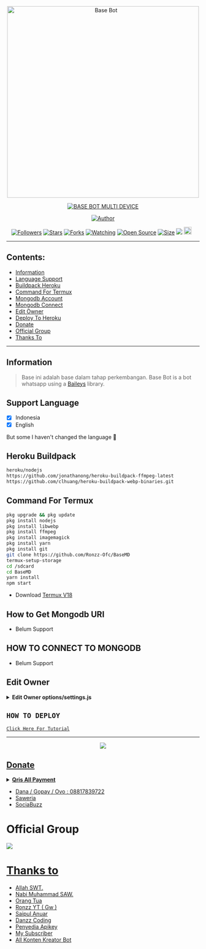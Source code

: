 <p align="center">
<img src="https://github.com/Ronzz-Ofc/BaseMD/blob/master/options/image/thumbnail.jpg" alt="Base Bot" width="500"/>


</p>
<p align="center">
<a href="#"><img title="BASE BOT MULTI DEVICE" src="https://img.shields.io/badge/BASE BOT MULTI DEVICE-green?colorA=%23ff0000&colorB=%23017e40&style=for-the-badge"></a>
</p>
<p align="center">
<a href="https://github.com/Ronzz-Ofc"><img title="Author" src="https://img.shields.io/badge/Author-Ronzz YT-red.svg?style=for-the-badge&logo=github"></a>
</p>
<p align="center">
<a href="https://github.com/Ronzz-Ofc/followers"><img title="Followers" src="https://img.shields.io/github/followers/Ronzz-Ofc?color=red&style=flat-square"></a>
<a href="https://github.com/Ronzz-Ofc/BaseMD/stargazers/"><img title="Stars" src="https://img.shields.io/github/stars/Ronzz-Ofc/BaseMD?color=blue&style=flat-square"></a>
<a href="https://github.com/Ronzz-Ofc/BaseMD/network/members"><img title="Forks" src="https://img.shields.io/github/forks/Ronzz-Ofc/BaseMD?color=red&style=flat-square"></a>
<a href="https://github.com/Ronzz-Ofc/BaseMD/watchers"><img title="Watching" src="https://img.shields.io/github/watchers/Ronzz-Ofc/BaseMD?label=Watchers&color=blue&style=flat-square"></a>
<a href="https://github.com/Ronzz-Ofc/BaseMD"><img title="Open Source" src="https://badges.frapsoft.com/os/v2/open-source.svg?v=103"></a>
<a href="https://github.com/Ronzz-Ofc/BaseMD/"><img title="Size" src="https://img.shields.io/github/repo-size/Ronzz-Ofc/BaseMD?style=flat-square&color=green"></a>
<a href="https://hits.seeyoufarm.com"><img src="https://hits.seeyoufarm.com/api/count/incr/badge.svg?url=https%3A%2F%2Fgithub.com%2FRonzz-Ofc%2FBaseMD&count_bg=%2379C83D&title_bg=%23555555&icon=probot.svg&icon_color=%2300FF6D&title=hits&edge_flat=false"/></a>
<a href="https://github.com/Ronzz-Ofc/BaseMD/graphs/commit-activity"><img height="20" src="https://img.shields.io/badge/Maintained%3F-yes-green.svg"></a>&nbsp;&nbsp;
</p>
</div>

---

## Contents:
- [Information](#information)
- [Language Support](#support-language)
- [Buildpack Heroku](#heroku-buildpack)
- [Command For Termux](#command-for-termux)
- [Mongodb Account](#how-to-get-mongodb-uri)
- [Mongodb Connect](#how-to-connect-to-mongodb)
- [Edit Owner](#edit-owner)
- [Deploy To Heroku](#how-to-deploy)
- [Donate](#donate)
- [Official Group](#official-group)
- [Thanks To](#thanks-to)

---

## Information
> Base ini adalah base dalam tahap perkembangan. Base Bot is a bot whatsapp using a [Baileys](https://github.com/adiwajshing/baileys) library.

## Support Language

- [x] Indonesia
- [x] English

But some I haven't changed the language 🛐

## Heroku Buildpack
```bash
heroku/nodejs
https://github.com/jonathanong/heroku-buildpack-ffmpeg-latest
https://github.com/clhuang/heroku-buildpack-webp-binaries.git
```

## Command For Termux
```bash
pkg upgrade && pkg update
pkg install nodejs
pkg install libwebp
pkg install ffmpeg
pkg install imagemagick
pkg install yarn
pkg install git
git clone https://github.com/Ronzz-Ofc/BaseMD
termux-setup-storage
cd /sdcard
cd BaseMD
yarn install
npm start
```

- Download [Termux V18](https://sharelink.pw/apktermuxmod)

## How to Get Mongodb URI

- Belum Support

## HOW TO CONNECT TO MONGODB

- Belum Support

## Edit Owner 

<details>
    <summary> <b>Edit Owner options/settings.js</b></summary><br/>

```ts
  //Website api (jangan di ganti tomlol)
const api = "https://ronzxapis.my.id" //Apabila link api error segera lapor ke owner

// Free apikey (Apikey expired silahkan login terus ganti APIKEY dgn apikey lu)
const apikey = "APIKEY" //login di https://ronzxapis.my.id to get apikey || login di https://ronzxapis.my.id untuk mendapatkan apikey

// Free apikey (Apikey expired silahkan login terus ganti APIKEY dgn apikey lu)
const apikeyAntlatic = "APIKEY" //Untuk cara mendapatkannya ada di channel https://youtube.com/c/RonzzYT di deskripsi video

//Other
const botName = "VelzzyBot" //Nama bot
const owner = ["628817839722","16784037437"] //Ganti agar fitur owner bisa digunakan
const ownerNomer = "628817839722" //Nomor lu
const ownerName = "Ronzz YT" //Nama lu
const footer = "VelzzyBotz © 2022" //Seterah
const packname = "© VelzzyBotz" //Sticker wm ubah
const author = "Di Buat Oleh Ronzz YT" //Sticker wm ubah nama lu
const sessionName = "session" //Ngga usah di ganti

//Image
const thumbnail = "./options/image/thumbnail.jpg" //Ngga usah di ganti
const qris = "./options/image/qris.jpg" //Ngga usah di ganti
const menfess = "./options/image/menfess.jpg" //Ngga usah di ganti
const source = "./options/image/source.jpg" //Ngga usah di ganti
const bc = "./options/image/bc.jpg" //Ngga usah di ganti
const responP = "./options/image/responP.jpg" //Ngga usah di ganti

//Message
const sp = "⭔"
const mess = {
	sukses: "Done🤗",
	admin: "Command ini hanya bisa digunakan oleh Admin Grup",
	botAdmin: "Bot Harus menjadi admin",
	owner: "Command ini hanya dapat digunakan oleh owner bot",
	prem: "Command ini khusus member premium",
	group: "Command ini hanya bisa digunakan di grup",
	private: "Command ini hanya bisa digunakan di Private Chat",
	wait: " Mohon tunggu sebentar...",
	errorLv: "Link yang kamu berikan tidak valid",
	errorApi: "Maaf terjadi kesalahan"
}

//Payment
const payment = {
    qris: {
      link_nya: "https://telegra.ph/file/3c485ff201d9337be14ef.jpg",
      atas_nama: "Ronzz YT"
    },
    dana: {
      nomer: "08817839722",
      atas_nama: "Ronzz YT"
    },
    ovo: {
      nomer: "08817839722",
      atas_nama: "Ronzz YT"
    }
}

module.exports = { api, apikey, apikeyAntlatic, botName, owner, ownerNomer, ownerName, footer, packname, author, sessionName, thumbnail, qris, menfess, source, bc, responP, sp, mess, payment }
```

</details>

## ```HOW TO DEPLOY```

[`Click Here For Tutorial`](https://youtu.be/RaUQUTrXK90?t=4m28s)<br>

----------

<p align="center">
  <a href="https://youtu.be/SdKHkld2NcI"><img src="https://a.top4top.io/p_2081imvxm1.jpg" />
</p>

## Donate
<details>
<summary> <b>Qris All Payment</b></summary><br/>
<img src="https://telegra.ph/file/3c485ff201d9337be14ef.jpg" />
</details>

- Dana / Gopay / Ovo : 08817839722
- [Saweria](https://saweria.co/RonzzYT)
- [SociaBuzz](https://sociabuzz.com/ronzzofc/donate)

# Official Group
<a href="https://chat.whatsapp.com/Eamzpgum2MXFUch9TBx75M"><img src="https://img.shields.io/badge/Official Group-25D366?style=for-the-badge&logo=whatsapp&logoColor=white" />

# Thanks to
- Allah SWT.
- Nabi Muhammad SAW.
- Orang Tua
- Ronzz YT ( Gw )
- Saipul Anuar
- Danzz Coding
- Penyedia Apikey
- My Subscriber
- All Konten Kreator Bot
